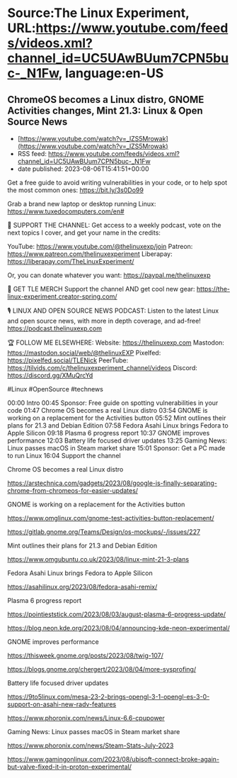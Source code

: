 # Source:The Linux Experiment, URL:https://www.youtube.com/feeds/videos.xml?channel_id=UC5UAwBUum7CPN5buc-_N1Fw, language:en-US

## ChromeOS becomes a Linux distro, GNOME Activities changes, Mint 21.3: Linux & Open Source News
 - [https://www.youtube.com/watch?v=_lZS5Mrowak](https://www.youtube.com/watch?v=_lZS5Mrowak)
 - RSS feed: https://www.youtube.com/feeds/videos.xml?channel_id=UC5UAwBUum7CPN5buc-_N1Fw
 - date published: 2023-08-06T15:41:51+00:00

Get a free guide to avoid writing vulnerabilities in your code, or to help spot the most common ones: https://bit.ly/3s0Do99 

Grab a brand new laptop or desktop running Linux: https://www.tuxedocomputers.com/en#

👏 SUPPORT THE CHANNEL:
Get access to a weekly podcast, vote on the next topics I cover, and get your name in the credits:

YouTube: https://www.youtube.com/@thelinuxexp/join
Patreon: https://www.patreon.com/thelinuxexperiment
Liberapay: https://liberapay.com/TheLinuxExperiment/

Or, you can donate whatever you want: https://paypal.me/thelinuxexp

👕 GET TLE MERCH
Support the channel AND get cool new gear: https://the-linux-experiment.creator-spring.com/

🎙️ LINUX AND OPEN SOURCE NEWS PODCAST:
Listen to the latest Linux and open source news, with more in depth coverage, and ad-free!  https://podcast.thelinuxexp.com

🏆 FOLLOW ME ELSEWHERE:
Website: https://thelinuxexp.com
Mastodon: https://mastodon.social/web/@thelinuxEXP
Pixelfed: https://pixelfed.social/TLENick
PeerTube: https://tilvids.com/c/thelinuxexperiment_channel/videos
Discord: https://discord.gg/XMuQrcYd

#Linux #OpenSource #technews 

00:00 Intro
00:45 Sponsor: Free guide on spotting vulnerabilities in your code
01:47 Chrome OS becomes a real Linux distro
03:54 GNOME is working on a replacement for the Activities button
05:52 Mint outlines their plans for 21.3 and Debian Edition
07:58 Fedora Asahi Linux brings Fedora to Apple Silicon
09:18 Plasma 6 progress report
10:37 GNOME improves performance
12:03 Battery life focused driver updates
13:25 Gaming News: Linux passes macOS in Steam market share
15:01 Sponsor: Get a PC made to run Linux
16:04 Support the channel

Chrome OS becomes a real Linux distro

https://arstechnica.com/gadgets/2023/08/google-is-finally-separating-chrome-from-chromeos-for-easier-updates/

GNOME is working on a replacement for the Activities button

https://www.omglinux.com/gnome-test-activities-button-replacement/

https://gitlab.gnome.org/Teams/Design/os-mockups/-/issues/227

Mint outlines their plans for 21.3 and Debian Edition

https://www.omgubuntu.co.uk/2023/08/linux-mint-21-3-plans

Fedora Asahi Linux brings Fedora to Apple Silicon

https://asahilinux.org/2023/08/fedora-asahi-remix/

Plasma 6 progress report

https://pointieststick.com/2023/08/03/august-plasma-6-progress-update/

https://blog.neon.kde.org/2023/08/04/announcing-kde-neon-experimental/

GNOME improves performance

https://thisweek.gnome.org/posts/2023/08/twig-107/

https://blogs.gnome.org/chergert/2023/08/04/more-sysprofing/

Battery life focused driver updates

https://9to5linux.com/mesa-23-2-brings-opengl-3-1-opengl-es-3-0-support-on-asahi-new-radv-features

https://www.phoronix.com/news/Linux-6.6-cpupower

Gaming News: Linux passes macOS in Steam market share

https://www.phoronix.com/news/Steam-Stats-July-2023

https://www.gamingonlinux.com/2023/08/ubisoft-connect-broke-again-but-valve-fixed-it-in-proton-experimental/

